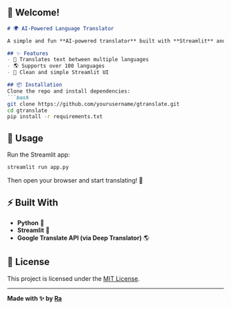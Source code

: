## 🙌 Welcome!
```markdown
# 🌍 AI-Powered Language Translator  

A simple and fun **AI-powered translator** built with **Streamlit** and **Google Translate API**. Supports over **100 languages**! 🚀  

## ✨ Features  
- 🔄 Translates text between multiple languages  
- 🌎 Supports over 100 languages  
- 🎨 Clean and simple Streamlit UI  

## 📦 Installation  
Clone the repo and install dependencies:  
```bash
git clone https://github.com/yourusername/gtranslate.git
cd gtranslate
pip install -r requirements.txt
```

## 🚀 Usage  
Run the Streamlit app:  
```bash
streamlit run app.py
```
Then open your browser and start translating! 🎉  

## ⚡ Built With  
- **Python** 🐍  
- **Streamlit** 🌟  
- **Google Translate API (via Deep Translator)** 🌎  

## 📜 License  
This project is licensed under the [MIT License](LICENSE).  

---

**Made with ✨ by [Ra](https://github.com/dancingaroundthelies)**  
